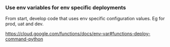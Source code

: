 ### Use env variables for env specific deployments  
From start, develop code that uses env specific configuration values. Eg for prod, uat and dev.  

https://cloud.google.com/functions/docs/env-var#functions-deploy-command-python
